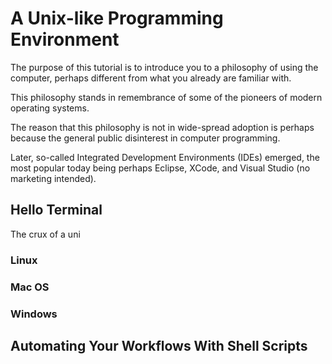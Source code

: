 # A Unix-like Programming Environment

<!--
> Even though the UNIX system introduces a number of innovative programs and
> techniques, no single program or idea makes it work well. Instead, what makes
> it effective is an approach to programming, a philosophy of using the
> computer. Although that philosophy can't be written down in a single
> sentence, at its heart is the idea that the power of a system comes more from
> the relationships among programs than from the programs themselves. Many UNIX
> programs do quite trivial tasks in isolation, but, combined with other
> programs, become general and useful tools.

Brian W. Kernighan & Rob Pike. _The UNIX Programming Environment_. Prentice
Hall, 1984.
-->

The purpose of this tutorial is to introduce you to a philosophy of using the
computer, perhaps different from what you already are familiar with.

This philosophy stands in remembrance of some of the pioneers of modern
operating systems.

The reason that this philosophy is not in wide-spread adoption is perhaps
because the general public disinterest in computer programming.


Later, so-called Integrated Development Environments (IDEs) emerged, the most
popular today being perhaps Eclipse, XCode, and Visual Studio (no marketing
intended).

## Hello Terminal

The crux of a uni

### Linux

### Mac OS

### Windows

## Automating Your Workflows With Shell Scripts
